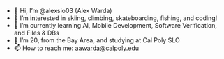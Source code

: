 - 👋 Hi, I’m @alexsio03 (Alex Warda)
- 👀 I’m interested in skiing, climbing, skateboarding, fishing, and coding!
- 🌱 I’m currently learning AI, Mobile Development, Software Verification, and Files & DBs
- 💞️ I’m 20, from the Bay Area, and studying at Cal Poly SLO
- 📫 How to reach me: aawarda@calpoly.edu
